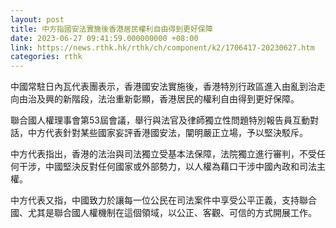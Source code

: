 ```yaml
---
layout: post
title: 中方指國安法實施後香港居民權利自由得到更好保障
date: 2023-06-27 09:41:59.000000000 +08:00
link: https://news.rthk.hk/rthk/ch/component/k2/1706417-20230627.htm
categories: rthk
---
```


中國常駐日內瓦代表團表示，香港國安法實施後，香港特別行政區進入由亂到治走向由治及興的新階段，法治重新彰顯，香港居民的權利自由得到更好保障。

聯合國人權理事會第53屆會議，舉行與法官及律師獨立性問題特別報告員互動對話，中方代表針對某些國家妄評香港國安法，闡明嚴正立場，予以堅決駁斥。

中方代表指出，香港的法治與司法獨立受基本法保障，法院獨立進行審判，不受任何干涉，中國堅決反對任何國家或外部勢力，以人權為藉口干涉中國內政和司法主權。

中方代表又指，中國致力於讓每一位公民在司法案件中享受公平正義，支持聯合國、尤其是聯合國人權機制在這個領域，以公正、客觀、可信的方式開展工作。
